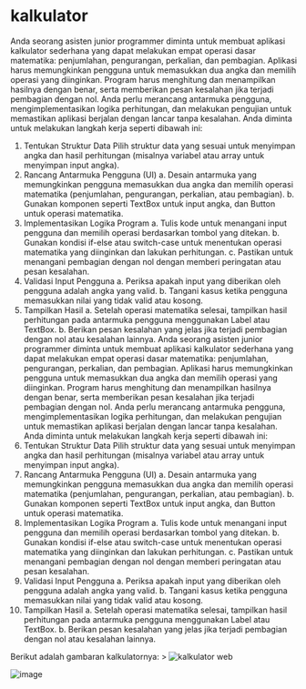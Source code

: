 # kalkulator

Anda seorang asisten junior programmer diminta untuk membuat aplikasi kalkulator sederhana yang dapat melakukan empat operasi dasar matematika: penjumlahan, pengurangan, perkalian, dan pembagian. Aplikasi harus memungkinkan pengguna untuk memasukkan dua angka dan memilih operasi yang diinginkan. Program harus menghitung dan menampilkan hasilnya dengan benar, serta memberikan pesan kesalahan jika terjadi pembagian dengan nol. Anda perlu merancang antarmuka pengguna, mengimplementasikan logika perhitungan, dan melakukan pengujian untuk memastikan aplikasi berjalan dengan lancar tanpa kesalahan. Anda diminta untuk melakukan langkah kerja seperti dibawah ini:

 1. Tentukan Struktur Data Pilih struktur data yang sesuai untuk menyimpan angka dan hasil perhitungan 
    (misalnya variabel atau array untuk menyimpan input angka).
 2. Rancang Antarmuka Pengguna (UI) a. Desain antarmuka yang memungkinkan pengguna memasukkan dua 
    angka dan memilih operasi matematika (penjumlahan, pengurangan, perkalian, atau pembagian). b. Gunakan 
    komponen seperti TextBox untuk input angka, dan Button untuk operasi matematika.
 3. Implementasikan Logika Program a. Tulis kode untuk menangani input pengguna dan memilih operasi 
    berdasarkan tombol yang ditekan. b. Gunakan kondisi if-else atau switch-case untuk menentukan operasi 
    matematika yang diinginkan dan lakukan perhitungan. c. Pastikan untuk menangani pembagian dengan nol 
    dengan memberi peringatan atau pesan kesalahan.
 4. Validasi Input Pengguna a. Periksa apakah input yang diberikan oleh pengguna adalah angka yang valid. b. 
    Tangani kasus ketika pengguna memasukkan nilai yang tidak valid atau kosong.
 5. Tampilkan Hasil a. Setelah operasi matematika selesai, tampilkan hasil perhitungan pada antarmuka pengguna 
    menggunakan Label atau TextBox. b. Berikan pesan kesalahan yang jelas jika terjadi pembagian dengan nol 
    atau kesalahan lainnya. Anda seorang asisten junior programmer diminta untuk membuat aplikasi kalkulator 
    sederhana yang dapat melakukan empat operasi dasar matematika: penjumlahan, pengurangan, perkalian, dan pembagian. 
    Aplikasi harus memungkinkan pengguna untuk memasukkan dua angka dan memilih operasi yang diinginkan. 
    Program harus menghitung dan menampilkan hasilnya dengan benar, serta memberikan pesan kesalahan jika terjadi 
    pembagian dengan nol. Anda perlu merancang antarmuka pengguna, mengimplementasikan logika perhitungan, dan melakukan 
    pengujian untuk memastikan aplikasi berjalan dengan lancar tanpa kesalahan. Anda diminta untuk melakukan langkah kerja seperti dibawah ini:
 6. Tentukan Struktur Data Pilih struktur data yang sesuai untuk menyimpan angka dan hasil perhitungan 
    (misalnya variabel atau array untuk menyimpan input angka).
 7. Rancang Antarmuka Pengguna (UI) a. Desain antarmuka yang memungkinkan pengguna memasukkan dua 
    angka dan memilih operasi matematika (penjumlahan, pengurangan, perkalian, atau pembagian). b. Gunakan 
    komponen seperti TextBox untuk input angka, dan Button untuk operasi matematika.
 8. Implementasikan Logika Program a. Tulis kode untuk menangani input pengguna dan memilih operasi 
    berdasarkan tombol yang ditekan. b. Gunakan kondisi if-else atau switch-case untuk menentukan operasi 
    matematika yang diinginkan dan lakukan perhitungan. c. Pastikan untuk menangani pembagian dengan nol 
    dengan memberi peringatan atau pesan kesalahan.
 9. Validasi Input Pengguna a. Periksa apakah input yang diberikan oleh pengguna adalah angka yang valid. b. 
    Tangani kasus ketika pengguna memasukkan nilai yang tidak valid atau kosong.
10. Tampilkan Hasil a. Setelah operasi matematika selesai, tampilkan hasil perhitungan pada antarmuka pengguna 
    menggunakan Label atau TextBox. b. Berikan pesan kesalahan yang jelas jika terjadi pembagian dengan nol atau kesalahan lainnya.

Berikut adalah gambaran kalkulatornya: > 
![kalkulator web](https://github.com/user-attachments/assets/2158429d-69b8-48e2-8e23-36ed31aea6be)

![image](https://github.com/user-attachments/assets/b82f793c-4301-40a5-b2b0-8b23182b060c)
